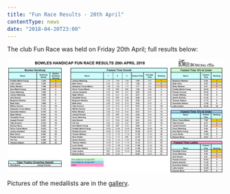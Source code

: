 ```yaml
---
title: "Fun Race Results - 20th April"
contentType: news
date: "2018-04-20T23:00"
---
```


The club Fun Race was held on Friday 20th April; full results below:

![handicap results](./Bowles_Fun_Race_Results_Apr_2018.jpg)

Pictures of the medallists are in the [gallery](/gallery/2018/180420_handicap).
